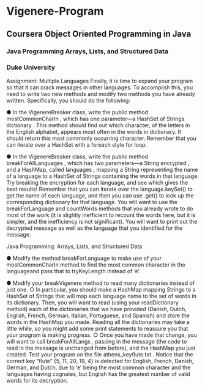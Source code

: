 # Vigenere-Program
## Coursera Object Oriented Programming in Java
### Java Programming Arrays, Lists, and Structured Data
### Duke University

Assignment: Multiple Languages
Finally, it is time to expand your program so that it can crack messages in other languages.
To accomplish this, you need to write two new methods and modify two methods you have
already written.
Specifically, you should do the following:

● In the VigenereBreaker class, write the public method mostCommonCharIn , which has
one parameter—a HashSet of Strings dictionary . This method should find out which
character, of the letters in the English alphabet, appears most often in the words in
dictionary. It should return this most commonly occurring character. Remember that you
can iterate over a HashSet<String> with a foreach
style for loop.
  
● In the VigenereBreaker class, write the public method breakForAllLanguages , which
has two parameters—a String encrypted , and a HashMap, called languages , mapping
a String representing the name of a language to a HashSet of Strings containing the
words in that language. Try breaking the encryption for each language, and see which
gives the best results! Remember that you can iterate over the language.keySet()
to get the name of each language, and then you can use .get() to look up the
corresponding dictionary for that language. You will want to use the breakForLanguage
and countWords methods that you already wrote to do most of the work (it is slightly
inefficient to recount
the words here, but it is simpler, and the inefficiency is not
significant). You will want to print out the decrypted message as well as the language
that you identified for the message.

Java Programming: Arrays, Lists, and Structured Data

● Modify the method breakForLanguage to make use of your mostCommonCharIn
method to find the most common character in the languageand pass that to
tryKeyLength instead of ‘e’.

● Modify your breakVigenere method to read many dictionaries instead of just one.
○ In particular, you should make a HashMap mapping Strings to a HashSet of
Strings that will map each language name to the set of words in its dictionary.
Then, you will want to read (using your readDictionary method) each of the
dictionaries that we have provided (Danish, Dutch, English, French, German,
Italian, Portuguese, and Spanish) and store the words in the HashMap you
made. Reading all the dictionaries may take a little while, so you might add some
print statements to reassure you that your program is making progress.
○ Once you have made that change, you will want to call breakForAllLangs ,
passing in the message (the code to read in the message is unchanged from
before), and the HashMap you just created.
Test your program on the file athens_keyflute.txt . Notice that the correct key “flute” {5, 11, 20,
19, 4} is detected for English, French, Danish, German, and Dutch, due to ‘e’ being the most
common character and the languages having cognates, but English has the greatest number of
valid words for its decryption.

